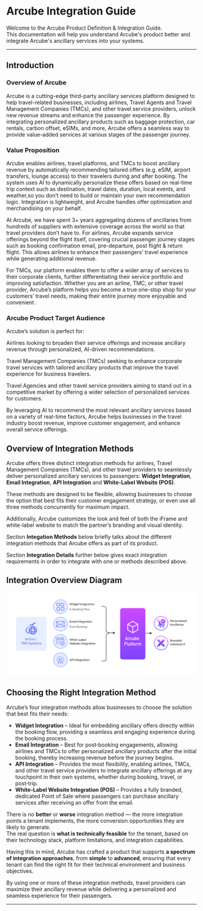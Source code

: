 # Arcube Integration Guide

Welcome to the Arcube Product Definition & Integration Guide.  
This documentation will help you understand Arcube's product better and integrate Arcube's ancillary services into your systems.

---
## Introduction

### Overview of Arcube

Arcube is a cutting-edge third-party ancillary services platform designed to help travel-related businesses, including airlines, Travel Agents and Travel Management Companies (TMCs), and other travel service providers, unlock new revenue streams and enhance the passenger experience. By integrating personalized ancillary products such as baggage protection, car rentals, carbon offset, eSIMs, and more, Arcube offers a seamless way to provide value-added services at various stages of the passenger journey.

### Value Proposition

Arcube enables airlines, travel platforms, and TMCs to boost ancillary revenue by automatically recommending tailored offers (e.g. eSIM, airport transfers, lounge access) to their travelers during and after booking. The system uses AI to dynamically personalize these offers based on real-time trip context such as destination, travel dates, duration, local events, and weather,so you don’t need to build or maintain your own recommendation logic. Integration is lightweight, and Arcube handles offer optimization and merchandising on your behalf.


At Arcube, we have spent 3+ years aggregating dozens of ancillaries from hundreds of suppliers with extensive coverage across the world so that travel providers don’t have to.
For airlines, Arcube expands service offerings beyond the flight itself, covering crucial passenger journey stages such as booking confirmation email, pre-departure, post flight & return flight. This allows airlines to enhance their passengers’ travel experience while generating additional revenue.

 For TMCs, our platform enables them to offer a wider array of services to their corporate clients, further differentiating their service portfolio and improving satisfaction. Whether you are an airline, TMC, or other travel provider, Arcube’s platform helps you become a true one-stop shop for your customers’ travel needs, making their entire journey more enjoyable and convenient.


### Arcube Product Target Audience


Arcube’s solution is perfect for:

Airlines looking to broaden their service offerings and increase ancillary revenue through personalized, AI-driven recommendations.

Travel Management Companies (TMCs) seeking to enhance corporate travel services with tailored ancillary products that improve the travel experience for business travelers.

Travel Agencies and other travel service providers aiming to stand out in a competitive market by offering a wider selection of personalized services for customers.

By leveraging AI to recommend the most relevant ancillary services based on a variety of real-time factors, Arcube helps businesses in the travel industry boost revenue, improve customer engagement, and enhance overall service offerings.

## Overview of Integration Methods

Arcube offers three distinct integration methods for airlines, Travel Management Companies (TMCs), and other travel providers to seamlessly deliver personalized ancillary services to passengers: **Widget Integration**, **Email Integration**, **API Integration** and **White-Label Website (POS)**.

These methods are designed to be flexible, allowing businesses to choose the option that best fits their customer engagement strategy, or even use all three methods concurrently for maximum impact.

Additionally, Arcube customizes the look and feel of both the iFrame and white-label website to match the partner’s branding and visual identity.


Section **Integation Methods** below briefly talks about the different integration methods that Arcube offers as part of its product.

Section **Integration Details** further below gives exact integration requirements in order to integrate with one or methods described above.

## Integration Overview Diagram
![Arcube Integration Diagram](images/arcube-integration-diagram.png)


## Choosing the Right Integration Method

Arcube’s four integration methods allow businesses to choose the solution that best fits their needs:

- **Widget Integration** – Ideal for embedding ancillary offers directly within the booking flow, providing a seamless and engaging experience during the booking process.  
- **Email Integration** – Best for post‑booking engagements, allowing airlines and TMCs to offer personalized ancillary products after the initial booking, thereby increasing revenue before the journey begins.  
- **API Integration** – Provides the most flexibility, enabling airlines, TMCs, and other travel service providers to integrate ancillary offerings at any touchpoint in their own systems, whether during booking, travel, or post‑trip.  
- **White‑Label Website Integration (POS)** – Provides a fully branded, dedicated Point of Sale where passengers can purchase ancillary services after receiving an offer from the email.  

There is no **better** or **worse** integration method — the more integration points a tenant implements, the more conversion opportunities they are likely to generate.  
The real question is **what is technically feasible** for the tenant, based on their technology stack, platform limitations, and integration capabilities.  

Having this in mind, Arcube has crafted a product that supports **a spectrum of integration approaches**, from **simple** to **advanced**, ensuring that every tenant can find the right fit for their technical environment and business objectives.

By using one or more of these integration methods, travel providers can maximize their ancillary revenue while delivering a personalized and seamless experience for their passengers.


---


